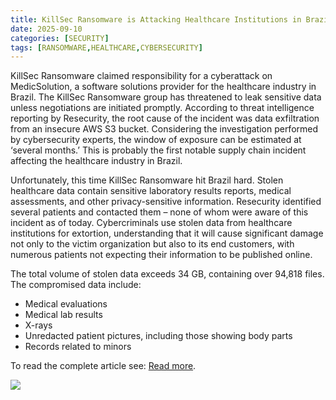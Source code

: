 ```yaml
---
title: KillSec Ransomware is Attacking Healthcare Institutions in Brazil
date: 2025-09-10
categories: [SECURITY]
tags: [RANSOMWARE,HEALTHCARE,CYBERSECURITY]
---
```


KillSec Ransomware claimed responsibility for a cyberattack on MedicSolution, a software solutions provider for the healthcare industry in Brazil. The KillSec Ransomware group has threatened to leak sensitive data unless negotiations are initiated promptly. According to threat intelligence reporting by Resecurity, the root cause of the incident was data exfiltration from an insecure AWS S3 bucket. Considering the investigation performed by cybersecurity experts, the window of exposure can be estimated at ‘several months.’ This is probably the first notable supply chain incident affecting the healthcare industry in Brazil.

Unfortunately, this time KillSec Ransomware hit Brazil hard. Stolen healthcare data contain sensitive laboratory results reports, medical assessments, and other privacy-sensitive information. Resecurity identified several patients and contacted them – none of whom were aware of this incident as of today. Cybercriminals use stolen data from healthcare institutions for extortion, understanding that it will cause significant damage not only to the victim organization but also to its end customers, with numerous patients not expecting their information to be published online.

The total volume of stolen data exceeds 34 GB, containing over 94,818 files. The compromised data include:
- Medical evaluations
- Medical lab results
- X-rays
- Unredacted patient pictures, including those showing body parts
- Records related to minors  

To read the complete article see: [Read more](https://securityaffairs.com/182063/cyber-crime/killsec-ransomware-is-attacking-healthcare-institutions-in-brazil.html).  
  
![](https://www.team-cymru.com/careers)  
